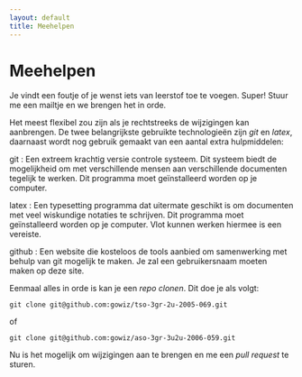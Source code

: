 ```yaml
---
layout: default
title: Meehelpen
---
```



Meehelpen
=========

Je vindt een foutje of je wenst iets van leerstof toe te voegen. Super! Stuur me een mailtje en we brengen het in orde.

Het meest flexibel zou zijn als je rechtstreeks de wijzigingen kan aanbrengen. De twee belangrijkste gebruikte technologieën zijn *git* en *latex*, daarnaast wordt nog gebruik gemaakt van een aantal extra hulpmiddelen:

git
: Een extreem krachtig versie controle systeem. Dit systeem biedt de mogelijkheid om met verschillende mensen aan verschillende documenten tegelijk te werken. Dit programma moet geïnstalleerd worden op je computer.

latex
: Een typesetting programma dat uitermate geschikt is om documenten met veel wiskundige notaties te schrijven. Dit programma moet geïnstalleerd worden op je computer. Vlot kunnen werken hiermee is een vereiste.

github
: Een website die kosteloos de tools aanbied om samenwerking met behulp van git mogelijk te maken. Je zal een gebruikersnaam moeten maken op deze site.

Eenmaal alles in orde is kan je een _repo_ _clonen_. Dit doe je als volgt:

```
git clone git@github.com:gowiz/tso-3gr-2u-2005-069.git
```
of
```
git clone git@github.com:gowiz/aso-3gr-3u2u-2006-059.git
```


Nu is het mogelijk om wijzigingen aan te brengen en me een _pull request_ te sturen.



